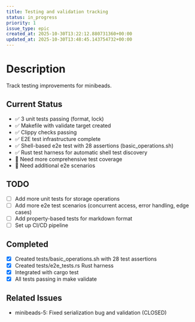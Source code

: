 ```yaml
---
title: Testing and validation tracking
status: in_progress
priority: 1
issue_type: epic
created_at: 2025-10-30T13:22:12.880731360+00:00
updated_at: 2025-10-30T13:48:45.143754732+00:00
---
```


# Description

Track testing improvements for minibeads.

## Current Status
- ✅ 3 unit tests passing (format, lock)
- ✅ Makefile with validate target created
- ✅ Clippy checks passing
- ✅ E2E test infrastructure complete
- ✅ Shell-based e2e test with 28 assertions (basic_operations.sh)
- ✅ Rust test harness for automatic shell test discovery
- 🔲 Need more comprehensive test coverage
- 🔲 Need additional e2e scenarios

## TODO
- [ ] Add more unit tests for storage operations
- [ ] Add more e2e test scenarios (concurrent access, error handling, edge cases)
- [ ] Add property-based tests for markdown format
- [ ] Set up CI/CD pipeline

## Completed
- [x] Created tests/basic_operations.sh with 28 test assertions
- [x] Created tests/e2e_tests.rs Rust harness
- [x] Integrated with cargo test
- [x] All tests passing in make validate

## Related Issues
- minibeads-5: Fixed serialization bug and validation (CLOSED)
